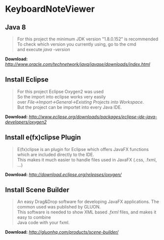 # KeyboardNoteViewer
## Java 8
> For this project the minimum JDK version "1.8.0.152" is recommended<br />
> To check which version you currently using, go to the cmd<br />
> and execute *java -version*<br />

**Download:** *http://www.oracle.com/technetwork/java/javase/downloads/index.html*

## Install Eclipse
> For this project Eclipse Oxygen2 was used<br />
> So the import into eclipse works very easily <br />
> over *File->Import->General->Existing Projects into Workspace*.<br />
> But the project can be importet into every Java IDE.<br />

**Download:** *http://www.eclipse.org/downloads/packages/eclipse-ide-java-developers/oxygen2*

## Install e(fx)clipse Plugin
> E(fx)clipse is an plugin for Eclipse which offers JavaFX functions which are included directly to the IDE.<br />
> This makes it much easier to handle files used in JavaFX (.css, .fxml, ...)<br />

**Download:** *http://download.eclipse.org/releases/oxygen/*

## Install Scene Builder
> An easy Drag&Drop software for developing JavaFX applications. The common used was published by GLUON.<br />
> This software is needed to show XML based *.fxml* files, and makes it easy to combine<br />
> Java code with your fxml.<br />

**Download:** *http://gluonhq.com/products/scene-builder/*